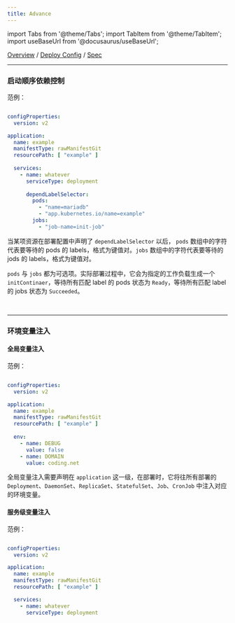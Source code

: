 ```yaml
---
title: Advance
---
```


import Tabs from '@theme/Tabs';
import TabItem from '@theme/TabItem';
import useBaseUrl from '@docusaurus/useBaseUrl';

[Overview](config.md) / [Deploy Config](config-deployment.md) / [Spec](config-deployment-spec.md)
******

### 启动顺序依赖控制
范例：
```yaml

configProperties:
  version: v2

application:
  name: example
  manifestType: rawManifestGit
  resourcePath: [ "example" ]
  
  services:
    - name: whatever
      serviceType: deployment
      
      dependLabelSelector:
        pods:
          - "name=mariadb"
          - "app.kubernetes.io/name=example"
        jobs:
          - "job-name=init-job"
```

当某项资源在部署配置中声明了 `dependLabelSelector` 以后， `pods` 数组中的字符代表要等待的 pods 的 labels，格式为键值对。`jobs` 数组中的字符代表要等待的 jods 的 labels，格式为键值对。

`pods` 与 `jobs` 都为可选项。实际部署过程中，它会为指定的工作负载生成一个 `initContinaer`，等待所有匹配 label 的 pods 状态为 `Ready`，等待所有匹配 label 的 jobs 状态为 `Succeeded`。

<br/>

******

### 环境变量注入

#### 全局变量注入
范例：
```yaml

configProperties:
  version: v2

application:
  name: example
  manifestType: rawManifestGit
  resourcePath: [ "example" ]
  
  env:
    - name: DEBUG
      value: false
    - name: DOMAIN
      value: coding.net
```

全局变量注入需要声明在 `application` 这一级，在部署时，它将往所有部署的 `Deployment`、`DaemonSet`、`ReplicaSet`、`StatefulSet`、`Job`、`CronJob` 中注入对应的环境变量。

#### 服务级变量注入
范例：
```yaml

configProperties:
  version: v2

application:
  name: example
  manifestType: rawManifestGit
  resourcePath: [ "example" ]

  services:
    - name: whatever
      serviceType: deployment
      
```